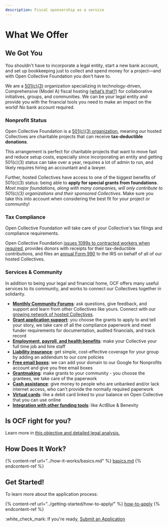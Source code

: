 ```yaml
---
description: Fiscal sponsorship as a service
---
```


# What We Offer

## We Got You

You shouldn't have to incorporate a legal entity, start a new bank account, and set up bookkeeping just to collect and spend money for a project—and with Open Collective Foundation you don't have to.

We are a [501(c)(3)](fiscal-hosting.md#what-does-501-c-3-mean) organization specializing in technology-driven, Comprehensive (Model A) fiscal hosting ([what’s that?](fiscal-hosting.md)) for collaborative initiatives, groups, and communities. We can be your legal entity and provide you with the financial tools you need to make an impact on the world! No bank account required.

### **Nonprofit Status**

Open Collective Foundation is a [501(c)(3) organization](fiscal-hosting.md#what-does-501-c-3-mean), meaning our hosted Collectives are charitable projects that can receive **tax-deductible donations**.

This arrangement is perfect for charitable projects that want to move fast and reduce setup costs, especially since incorporating an entity and getting 501(c)(3) status can take over a year, requires a lot of admin to run, and likely requires hiring an accountant and a lawyer.

Further, hosted Collectives have access to one of the biggest benefits of 501(c)(3) status: being able to **apply for special grants from foundations**. _Most major foundations, along with many companies, will only contribute to 501(c)(3) organizations and their sponsored Collectives._ Make sure you take this into account when considering the best fit for your project or community!

### **Tax Compliance**

Open Collective Foundation will take care of your Collective's tax filings and compliance requirements.

Open Collective Foundation [issues 1099s to contracted workers when required](https://docs.opencollective.com/help/expenses-and-getting-paid/tax-information#for-us-based-fiscal-hosts), provides donors with receipts for their tax-deductible contributions, and files an [annual Form 990](../about/official-information-and-documents.md#irs-form-990s) to the IRS on behalf of all of our hosted Collectives.

### Services & Community

In addition to being your legal and financial home, OCF offers many useful services to its community, and works to connect our Collectives together in solidarity.

* [**Monthly Community Forums**](https://opencollective.com/foundation/events): ask questions, give feedback, and support and learn from other Collectives like yours. Connect with our [growing network of hosted Collectives](https://opencollective.com/foundation#category-CONTRIBUTIONS).
* [**Grant application support**](../how-it-works/financial-contributions/grant-funding.md): you choose the grants to apply to and tell your story, we take care of all the compliance paperwork and meet funder requirements for documentation, audited financials, and track record
* [**Employment, payroll, and health benefits**](employment.md): make your Collective your full time job and hire staff
* [**Liability insurance**](liability-insurance.md): get simple, cost-effective coverage for your group by adding an addendum to our core policies
* [**Free email boxes**](emails.md): we can add your domain to our Google for Nonprofits account and give you free email boxes
* [**Grantmaking**](../how-it-works/grantmaking/): make grants to your community - you choose the grantees, we take care of the paperwork
* [**Cash assistance**](../how-it-works/policies/cash-assistance-policy.md): give money to people who are unbanked and/or lack internet access, who can't provide the normally required paperwork
* [**Virtual cards**](virtual-cards-policy.md): like a debit card linked to your balance on Open Collective that you can use online
* [**Integration with other funding tools**](../how-it-works/financial-contributions/third-party-fundraising-tools-and-benefits/): like ActBlue & Benevity

## Is OCF right for you?

Learn more in [this objective and detailed legal analysis.](https://docs.opencollective.foundation/faq/is-ocf-right-for-you)

## How Does It Work?

{% content-ref url="../how-it-works/basics.md" %}
[basics.md](../how-it-works/basics.md)
{% endcontent-ref %}

## Get Started!

To learn more about the application process:

{% content-ref url="../getting-started/how-to-apply/" %}
[how-to-apply](../getting-started/how-to-apply/)
{% endcontent-ref %}

:white\_check\_mark: If you're ready, [Submit an Application](https://www.opencollective.com/foundation/apply)
